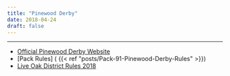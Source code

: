 ```yaml
---
title: "Pinewood Derby"
date: 2018-04-24
draft: false
---
```

---
 * [Official Pinewood Derby Website](http://www.pinewoodderby.org/)
 * [Pack Rules] ( {{< ref "posts/Pack-91-Pinewood-Derby-Rules" >}})
 * [Live Oak District Rules 2018](/files/2018_LiveOakDistrict_DerbyRules.pdf)
